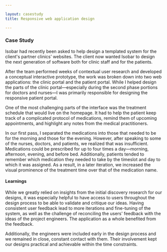 ```yaml
---

layout: casestudy
title: Responsive web application design

---
```


### Case Study

Isobar had recently been asked to help design a templated system for the client's partner clinics’ websites. The client now wanted Isobar to design the next generation of software both for clinic staff and for the patients.

After the team performed weeks of contextual user research and developed a conceptual interactive prototype, the work was broken down into two web applications: the clinic portal and the patient portal. While I helped design the parts of the clinic portal—especially during the second phase portions for doctors and nurses—I was primarily responsible for designing the responsive patient portal.

One of the most challenging parts of the interface was the treatment schedule that would live on the homepage. It had to help the patient keep track of a complicated protocol of medications, remind them of upcoming appointments, and highlight any notes from the medical practitioners.

In our first pass, I separated the medications into those that needed to be for the morning and those for the evening. However, after speaking to some of the nurses, doctors, and patients, we realized that was insufficient. Medications could be prescribed for up to four times a day—morning, afternoon, evening, and before bed. Additionally, patients tended to remember which medication they needed to take by the timeslot and day to which it was assigned. As a result, in a later iteration, we increased the visual prominence of the treatment time over that of the medication name.

#### Learnings

While we greatly relied on insights from the initial discovery research for our designs, it was especially helpful to have access to users throughout the design process to be able to validate and critique our ideas. Having consistent user feedback lead to more iterations and fine-tuning of the system, as well as the challenge of reconciling the users' feedback with the ideas of the project engineers. The application as a whole benefited from the feedback.

Additionally, the engineers were included early in the design process and we remained in close, constant contact with them. Their involvement kept our designs practical and achievable within the time constraints.
